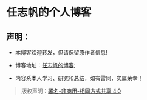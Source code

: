 # 任志帆的个人博客


## 声明：

- 本博客欢迎转发，但请保留原作者信息!

- 博客地址：[任志帆的博客](https://renzhifan.gitee.io);

- 内容系本人学习、研究和总结，如有雷同，实属荣幸！

>版权声明：[署名-非商用-相同方式共享 4.0](http://creativecommons.org/licenses/by-nc-sa/4.0/)
